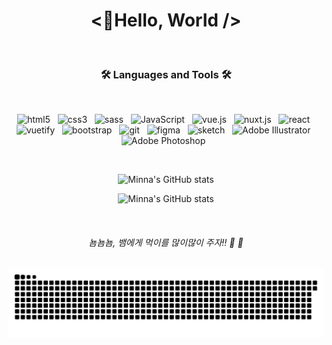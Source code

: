 <div align="center">

# <👋Hello, World />

  <br/>

### 🛠 Languages and Tools 🛠 

  <br/>

![html5](https://img.shields.io/badge/-html5-a0a0a0?style=flat&logo=html5) &nbsp;
![css3](https://img.shields.io/badge/-css3-a0a0a0?style=flat&logo=css3) &nbsp;
![sass](https://img.shields.io/badge/-sass-a0a0a0?style=flat&logo=sass) &nbsp;
![JavaScript](https://img.shields.io/badge/-JavaScript-a0a0a0?style=flat&logo=JavaScript) &nbsp;
![vue.js](https://img.shields.io/badge/-vue.js-a0a0a0?style=flat&logo=vue.js) &nbsp;
![nuxt.js](https://img.shields.io/badge/-nuxt.js-a0a0a0?style=flat&logo=nuxt.js) &nbsp;
![react](https://img.shields.io/badge/-react-a0a0a0?style=flat&logo=react) &nbsp;
![vuetify](https://img.shields.io/badge/-vuetify-a0a0a0?style=flat&logo=vuetify) &nbsp;
![bootstrap](https://img.shields.io/badge/-bootstrap-a0a0a0?style=flat&logo=bootstrap) &nbsp;
![git](https://img.shields.io/badge/-git-a0a0a0?style=flat&logo=git) &nbsp;
![figma](https://img.shields.io/badge/-figma-a0a0a0?style=flat&logo=figma) &nbsp;
![sketch](https://img.shields.io/badge/-sketch-a0a0a0?style=flat&logo=sketch) &nbsp;
![Adobe Illustrator](https://img.shields.io/badge/-AdobeIllustrator-a0a0a0?style=flat&logo=AdobeIllustrator) &nbsp;
![Adobe Photoshop](https://img.shields.io/badge/-AdobePhotoshop-a0a0a0?style=flat&logo=AdobePhotoshop) &nbsp;

<br/>
 
![Minna's GitHub stats](https://github-readme-stats.vercel.app/api/top-langs/?username=minna1025&layout=compact&theme=radical&count_private=true)

![Minna's GitHub stats](https://github-readme-stats.vercel.app/api?username=minna1025&show_icons=true&theme=radical)

<br/>

###### 뇸뇸뇸, 뱀에게 먹이를 많이많이 주자!! 🌱 🐍  
  
![Snake animation](https://github.com/minna1025/minna1025/blob/main/contribution_snk.svg)

</div>
